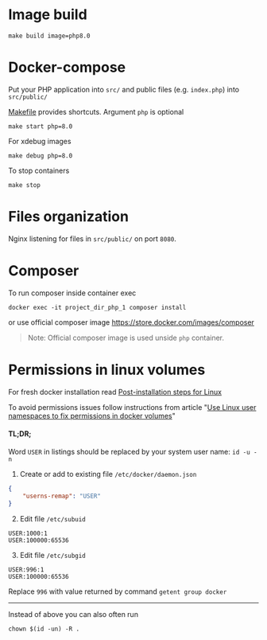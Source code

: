 Image build
===========

```shell
make build image=php8.0
```

Docker-compose
==============

Put your PHP application into `src/` and public files (e.g. `index.php`) into `src/public/`

[Makefile](`Makefile`) provides shortcuts. Argument `php` is optional

```shell
make start php=8.0
```

For xdebug images

```shell
make debug php=8.0
```

To stop containers

```shell
make stop
```



Files organization
==================

Nginx listening for files in `src/public/` on port `8080`.

Composer
========

To run composer inside container exec

```
docker exec -it project_dir_php_1 composer install
```

or use official composer image https://store.docker.com/images/composer

> Note: Official composer image is used unside `php` container.

Permissions in linux volumes
===========================

For fresh docker installation read [Post-installation steps for Linux](https://docs.docker.com/install/linux/linux-postinstall/)

To avoid permissions issues follow instructions from article 
"[Use Linux user namespaces to fix permissions in docker volumes](https://www.jujens.eu/posts/en/2017/Jul/02/docker-userns-remap/)"

#### TL;DR;

Word `USER` in listings should be replaced by your system user name: `id -u -n`


1. Create or add to existing file `/etc/docker/daemon.json`

```json
{
    "userns-remap": "USER"
}
```

2. Edit file `/etc/subuid`

```
USER:1000:1
USER:100000:65536
```


3. Edit file `/etc/subgid`

```
USER:996:1
USER:100000:65536
```

Replace `996` with value returned by command `getent group docker`

---

Instead of above you can also often run

```shell
chown $(id -un) -R .
```

